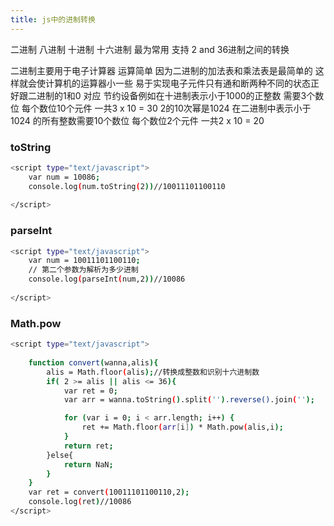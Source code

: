 ```yaml
---
title: js中的进制转换
---
```

二进制 八进制 十进制 十六进制 最为常用
支持 2 and 36进制之间的转换

二进制主要用于电子计算器 运算简单 因为二进制的加法表和乘法表是最简单的 这样就会使计算机的运算器小一些
易于实现电子元件只有通和断两种不同的状态正好跟二进制的1和0 对应
节约设备例如在十进制表示小于1000的正整数 需要3个数位 每个数位10个元件 一共3 x 10 = 30
2的10次幂是1024 在二进制中表示小于1024 的所有整数需要10个数位 每个数位2个元件 一共2 x 10 = 20 

### toString

``` bash
<script type="text/javascript">
	var num = 10086;
	console.log(num.toString(2))//10011101100110
 
</script>
```
### parseInt

``` bash
<script type="text/javascript">
	var num = 10011101100110;
	// 第二个参数为解析为多少进制 
	console.log(parseInt(num,2))//10086
 
</script>
```
### Math.pow
``` bash
<script type="text/javascript">
	
	function convert(wanna,alis){
		alis = Math.floor(alis);//转换成整数和识别十六进制数
		if( 2 >= alis || alis <= 36){
			var ret = 0;
			var arr = wanna.toString().split('').reverse().join('');

			for (var i = 0; i < arr.length; i++) {
				ret += Math.floor(arr[i]) * Math.pow(alis,i);
			}
			return ret;
		}else{
			return NaN;
		}
	}
	var ret = convert(10011101100110,2);
	console.log(ret)//10086
</script>
```
